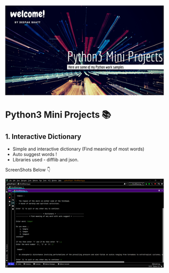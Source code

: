![Screenshot-1](https://github.com/deathook007/Python3-Mini-Projects/blob/main/Python3%20Mini%20Projects.jpg)
# Python3 Mini Projects 📚

## 1. Interactive Dictionary
- Simple and interactive dictionary (Find meaning of most words)
- Auto suggest words !
- Libraries used - difflib and json.

ScreenShots Below 👇

![Screenshot-1](https://github.com/deathook007/Python3-Mini-Projects/blob/main/Interactive%20Dictionary/pythonProject.png)
